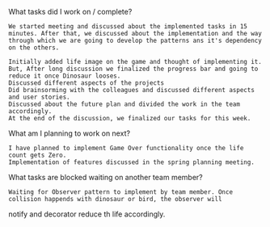 
What tasks did I work on / complete?

    We started meeting and discussed about the implemented tasks in 15 minutes. After that, we discussed about the implementation and the way through which we are going to develop the patterns ans it's dependency on the others.
    
    Initially added life image on the game and thought of implementing it. But, After long discussion we finalized the progress bar and going to reduce it once Dinosaur looses.
    Discussed different aspects of the projects
    Did brainsorming with the colleagues and discussed different aspects and user stories.
    Discussed about the future plan and divided the work in the team accordingly.
    At the end of the discussion, we finalized our tasks for this week.

What am I planning to work on next?

    I have planned to implement Game Over functionality once the life count gets Zero.
    Implementation of features discussed in the spring planning meeting.

What tasks are blocked waiting on another team member?

    Waiting for Observer pattern to implement by team member. Once collision happends with dinosaur or bird, the observer will
 notify and decorator reduce th life accordingly.
